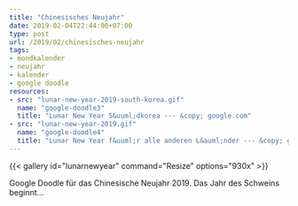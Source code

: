 ```yaml
---
title: "Chinesisches Neujahr"
date: 2019-02-04T22:44:00+07:00
type: post
url: /2019/02/chinesisches-neujahr
tags:
- mondkalender
- neujahr
- kalender
- google doodle
resources:
- src: "lunar-new-year-2019-south-korea.gif"
  name: "google-doodle3"
  title: "Lunar New Year S&uuml;dkorea --- &copy; google.com"
- src: "lunar-new-year-2019.gif"
  name: "google-doodle4"
  title: "Lunar New Year f&uuml;r alle anderen L&auml;nder --- &copy; google.com"
---
```


{{< gallery id="lunarnewyear" command="Resize" options="930x" >}}

Google Doodle f&uuml;r das Chinesische Neujahr 2019. Das Jahr des Schweins beginnt...